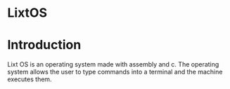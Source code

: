 # LixtOS

# Introduction

Lixt OS is an operating system made with assembly and c. The operating system allows the user to type commands into a terminal and the machine executes them.
